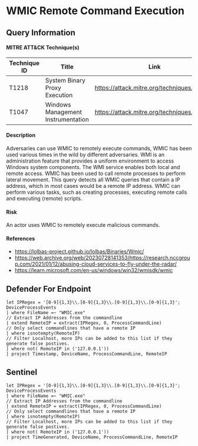 # WMIC Remote Command Execution

## Query Information

#### MITRE ATT&CK Technique(s)

| Technique ID | Title    | Link    |
| ---  | --- | --- |
| T1218 | System Binary Proxy Execution| https://attack.mitre.org/techniques/T1218/ |
| T1047 | Windows Management Instrumentation | https://attack.mitre.org/techniques/T1047/ |

#### Description
Adversaries can use WMIC to remotely execute commands, WMIC has been used various times in the wild by different adversaries. WMI is an administration feature that provides a uniform environment to access Windows system components. The WMI service enables both local and remote access. WMIC has been used to call remote processes to perform lateral movement. This query detects all WMIC queries that contain a IP address, which in most cases would be a remote IP address. WMIC can perform various tasks, such as creating processes, executing remote calls and executing (remote) scripts. 

#### Risk
An actor uses WMIC to remotely execute malicious commands. 

#### References
- https://lolbas-project.github.io/lolbas/Binaries/Wmic/
- https://web.archive.org/web/20230728141353/https://research.nccgroup.com/2021/01/12/abusing-cloud-services-to-fly-under-the-radar/
- https://learn.microsoft.com/en-us/windows/win32/wmisdk/wmic

## Defender For Endpoint
```
let IPRegex = '[0-9]{1,3}\\.[0-9]{1,3}\\.[0-9]{1,3}\\.[0-9]{1,3}';
DeviceProcessEvents
| where FileName =~ "WMIC.exe"
// Extract IP Addresses from the commandline
| extend RemoteIP = extract(IPRegex, 0, ProcessCommandLine)
// Only select commandlines that have a remote IP
| where isnotempty(RemoteIP)
// Filter Localhost, more IPs can be added to this list if they generate false postives.
| where not( RemoteIP in ('127.0.0.1'))
| project Timestamp, DeviceName, ProcessCommandLine, RemoteIP
```
## Sentinel
```
let IPRegex = '[0-9]{1,3}\\.[0-9]{1,3}\\.[0-9]{1,3}\\.[0-9]{1,3}';
DeviceProcessEvents
| where FileName =~ "WMIC.exe"
// Extract IP Addresses from the commandline
| extend RemoteIP = extract(IPRegex, 0, ProcessCommandLine)
// Only select commandlines that have a remote IP
| where isnotempty(RemoteIP)
// Filter Localhost, more IPs can be added to this list if they generate false postives.
| where not( RemoteIP in ('127.0.0.1'))
| project TimeGenerated, DeviceName, ProcessCommandLine, RemoteIP
```

